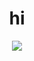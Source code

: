 <header>

  <h1> hi </h1>
<img src="https://upload.wikimedia.org/wikipedia/commons/thumb/6/66/SMPTE_Color_Bars.svg/1200px-SMPTE_Color_Bars.svg.png)https://upload.wikimedia.org/wikipedia/commons/thumb/6/66/SMPTE_Color_Bars.svg/1200px-SMPTE_Color_Bars.svg.png"/>
</header>
